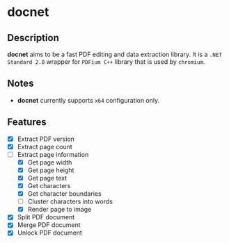 # docnet

## Description

**docnet** aims to be a fast PDF editing and data extraction library. It is a `.NET Standard 2.0` wrapper for `PDFium C++` library that is used by `chromium`.

## Notes

* **docnet** currently supports `x64` configuration only.

## Features

- [x] Extract PDF version
- [x] Extract page count
- [ ] Extract page information
   - [x] Get page width
   - [x] Get page height
   - [x] Get page text
   - [x] Get characters
   - [x] Get character boundaries
   - [ ] Cluster characters into words
   - [x] Render page to image
- [x] Split PDF document
- [x] Merge PDF document
- [x] Unlock PDF document